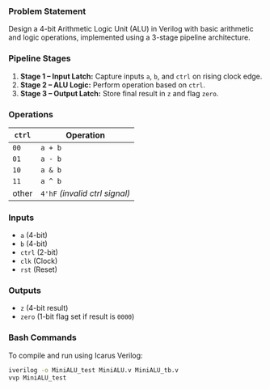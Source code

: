 ### Problem Statement
Design a 4-bit Arithmetic Logic Unit (ALU) in Verilog with basic arithmetic and logic operations, implemented using a 3-stage pipeline architecture.

### Pipeline Stages
1. **Stage 1 – Input Latch:** Capture inputs `a`, `b`, and `ctrl` on rising clock edge.
2. **Stage 2 – ALU Logic:** Perform operation based on `ctrl`.
3. **Stage 3 – Output Latch:** Store final result in `z` and flag `zero`.

### Operations

| `ctrl` | Operation |
|--------|-----------|
| `00`   | `a + b`   |
| `01`   | `a - b`   |
| `10`   | `a & b`   |
| `11`   | `a ^ b`   |
| other  | `4'hF`    *(invalid ctrl signal)*

### Inputs
- `a` (4-bit)
- `b` (4-bit)
- `ctrl` (2-bit)
- `clk` (Clock)
- `rst` (Reset)

### Outputs
- `z` (4-bit result)
- `zero` (1-bit flag set if result is `0000`)

### Bash Commands

To compile and run using Icarus Verilog:
```bash
iverilog -o MiniALU_test MiniALU.v MiniALU_tb.v
vvp MiniALU_test
